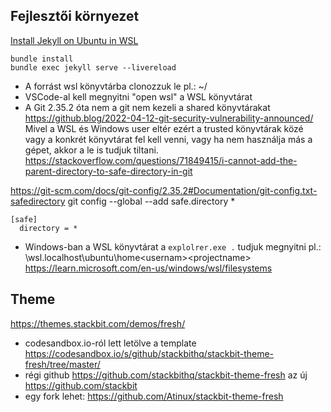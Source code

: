 ## Fejlesztői környezet
[Install Jekyll on Ubuntu in WSL](https://jekyllrb.com/docs/installation/ubuntu/)
```
bundle install
bundle exec jekyll serve --livereload
```
* A forrást wsl könyvtárba clonozzuk le pl.: ~/<project-name>
* VSCode-al kell megnyitni "open wsl"  a WSL könyvtárat
* A Git 2.35.2 óta nem a git nem kezeli a shared könyvtárakat https://github.blog/2022-04-12-git-security-vulnerability-announced/
Mivel a WSL és Windows user eltér ezért a trusted könyvtárak közé vagy a konkrét könyvtárat fel kell venni, vagy ha nem használja más a gépet, akkor a 
le is tudjuk tiltani.
https://stackoverflow.com/questions/71849415/i-cannot-add-the-parent-directory-to-safe-directory-in-git

https://git-scm.com/docs/git-config/2.35.2#Documentation/git-config.txt-safedirectory
git config --global --add safe.directory *
```
[safe]
  directory = *
```
* Windows-ban a WSL könyvtárat a ```explolrer.exe .``` tudjuk megnyitni  pl.: \\wsl.localhost\ubuntu\home\<usernam>\<projectname>
https://learn.microsoft.com/en-us/windows/wsl/filesystems

## Theme
https://themes.stackbit.com/demos/fresh/
* codesandbox.io-ról lett letölve a template  https://codesandbox.io/s/github/stackbithq/stackbit-theme-fresh/tree/master/
* régi github https://github.com/stackbithq/stackbit-theme-fresh az új https://github.com/stackbit
* egy fork lehet: https://github.com/Atinux/stackbit-theme-fresh
  